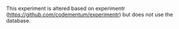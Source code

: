 This experiment is altered based on experimentr (https://github.com/codementum/experimentr) but does not use the database.
